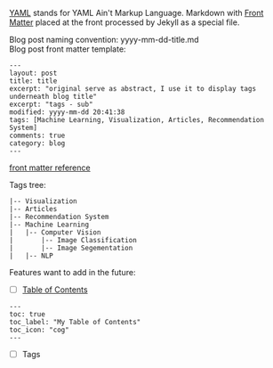 [YAML](http://yaml.org/) stands for YAML Ain't Markup Language. Markdown with [Front Matter](https://jekyllrb.com/docs/frontmatter/) placed at the front processed by Jekyll as a special file.   

Blog post naming convention: yyyy-mm-dd-title.md  
Blog post front matter template:  
```
---
layout: post
title: title
excerpt: "original serve as abstract, I use it to display tags underneath blog title"
excerpt: "tags - sub"
modified: yyyy-mm-dd 20:41:38
tags: [Machine Learning, Visualization, Articles, Recommendation System]
comments: true
category: blog
---
```
[front matter reference](https://ncsu-libraries.github.io/jekyll-academic-docs/documentation/)  

Tags tree:
```
|-- Visualization
|-- Articles
|-- Recommendation System
|-- Machine Learning
|   |-- Computer Vision
|       |-- Image Classification
|       |-- Image Segementation
|   |-- NLP
```

Features want to add in the future:  
* [ ] [Table of Contents](https://mmistakes.github.io/minimal-mistakes/docs/layouts/)  
```
---
toc: true
toc_label: "My Table of Contents"
toc_icon: "cog"
---
```

* [ ] Tags

